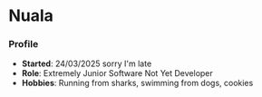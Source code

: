 # Nuala
### Profile
- **Started**: 24/03/2025 sorry I'm late
- **Role**: Extremely Junior Software Not Yet Developer 
- **Hobbies**: Running from sharks, swimming from dogs, cookies

 
